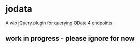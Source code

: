 # jodata
A wip jQuery plugin for querying OData 4 endpoints

## work in progress - please ignore for now
